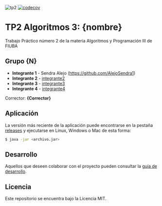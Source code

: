 ![tp2](https://github.com/AlejoSendra1/AlgoIII_tower_defense/actions/workflows/build.yml/badge.svg) [![codecov](https://codecov.io/gh/AlejoSendra1/AlgoIII_tower_defense/branch/master/graph/badge.svg)](https://codecov.io/gh/AlejoSendra1/AlgoIII_tower_defense)

# TP2 Algoritmos 3: {nombre} 

Trabajo Práctico número 2 de la materia Algoritmos y Programación III de FIUBA

## Grupo {N}

* **Integrante 1** - Sendra Alejo (https://github.com/AlejoSendra1)
* **Integrante 2** - [integrante2](https://github.com/integrante2)
* **Integrante 3** - [integrante3](https://github.com/integrante3)
* **Integrante 4** - [integrante4](https://github.com/integrante4)

Corrector: **{Corrector}**

## Aplicación

La versión más reciente de la aplicación puede encontrarse en la pestaña [releases](https://github.com/AlejoSendra1/AlgoIII_tower_defense/releases/latest) y ejecutarse en Linux, Windows o Mac de esta forma:

```bash
$ java -jar <archivo.jar>
```

## Desarrollo

Aquellos que deseen colaborar con el proyecto pueden consultar la [guía de desarrollo](./docs/Desarrollo.md).

## Licencia

Este repositorio se encuentra bajo la Licencia MIT.
